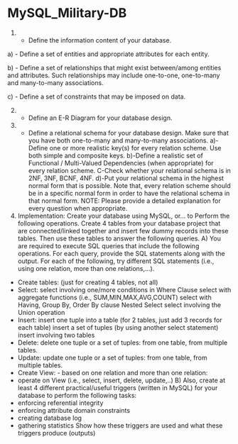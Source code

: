 # MySQL_Military-DB

1) - Define the information content of your database.

a) - Define a set of entities and appropriate attributes for each entity. 

b) - Define a set of relationships that might exist between/among entities and attributes. Such 
 relationships may include one-to-one, one-to-many and many-to-many associations.
 
c) - Define a set of constraints that may be imposed on data.

2) - Define an E-R Diagram for your database design.
3) - Define a relational schema for your database design.
Make sure that you have both one-to-many and many-to-many associations.
a)-Define one or more realistic key(s) for every relation scheme. Use both simple and composite keys.
b)-Define a realistic set of Functional / Multi-Valued Dependencies (when appropriate) for every
relation scheme.
C-Check whether your relational schema is in 2NF, 3NF, BCNF, 4NF.
d)-Put your relational schema in the highest normal form that is possible. 
Note that, every relation scheme should be in a specific normal form in order to have the relational 
schema in that normal form.
NOTE: Please provide a detailed explanation for every question when appropriate. 
 4) Implementation: Create your database using MySQL, or… to Perform the following operations.
Create 4 tables from your database project that are connected/linked together and insert few dummy records 
into these tables. Then use these tables to answer the following queries.
A) You are required to execute SQL queries that include the following operations. For each query, provide the 
SQL statements along with the output. For each of the following, try different SQL statements (i.e., using one 
relation, more than one relations,...).
- Create tables: (just for creating 4 tables, not all)
- Select: select involving one/more conditions in Where Clause
select with aggregate functions (i.e., SUM,MIN,MAX,AVG,COUNT)
 select with Having, Group By, Order By clause
Nested Select
select involving the Union operation
- Insert: insert one tuple into a table (for 2 tables, just add 3 records for each table)
insert a set of tuples (by using another select statement)
insert involving two tables
- Delete: delete one tuple or a set of tuples: from one table, from multiple tables.
- Update: update one tuple or a set of tuples: from one table, from multiple tables.
- Create View: - based on one relation and more than one relation:
- operate on View (i.e., select, insert, delete, update,..)
B) Also, create at least 4 different practical/useful triggers (written in MySQL) for your database to perform the 
following tasks:
- enforcing referential integrity
- enforcing attribute domain constraints
- creating database log
- gathering statistics
Show how these triggers are used and what these triggers produce (outputs)

